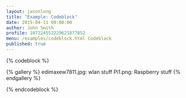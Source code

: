 ```yaml
---
layout: jasonlong
title: "Example: Codeblock"
date: 2015-04-11 00:00:00
author: John Smith
profile: 107224552229621877852
menu: /examples/codeblock.html Codeblock
published: true
---
```


{% codeblock %}

{% gallery %}
edimaxew7811.jpg: wlan stuff
Pi1.png: Raspberry stuff 
{% endgallery %}


{% endcodeblock %}

